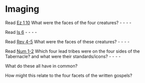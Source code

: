 # Imaging


Read [Ez 1,10]()
	What were the faces of the four creatures?
	-
	-
	-
	-

Read [Is 6]()
	-
	-
	-
	-

Read [Rev 4-5]()
	What were the faces of these creatures?
	-
	-
	-
	-

Read [Num 1-2]()
	Which four lead tribes were on the four sides of the Tabernacle? and what were their standards/icons?
	-
	-
	-
	-

What do these all have in common?


How might this relate to the four facets of the written gospels?
